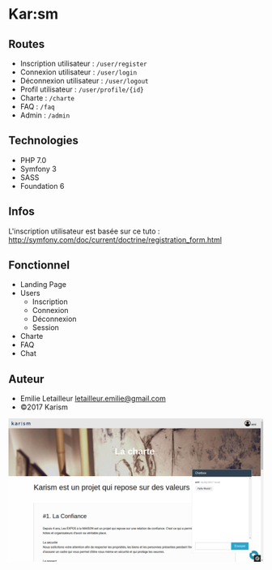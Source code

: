 # Kar:sm

## Routes
* Inscription utilisateur : `/user/register`
* Connexion utilisateur : `/user/login`
* Déconnexion utilisateur : `/user/logout`
* Profil utilisateur : `/user/profile/{id}`
* Charte : `/charte`
* FAQ : `/faq`
* Admin : `/admin`


## Technologies
* PHP 7.0
* Symfony 3
* SASS
* Foundation 6


## Infos
L'inscription utilisateur est basée sur ce tuto : http://symfony.com/doc/current/doctrine/registration_form.html  


## Fonctionnel
* Landing Page
* Users
    * Inscription
    * Connexion
    * Déconnexion
    * Session
* Charte
* FAQ
* Chat


## Auteur
* Emilie Letailleur <letailleur.emilie@gmail.com>  
* ©2017 Karism 




<img src="web/img/charte.png?raw=true" />
  

